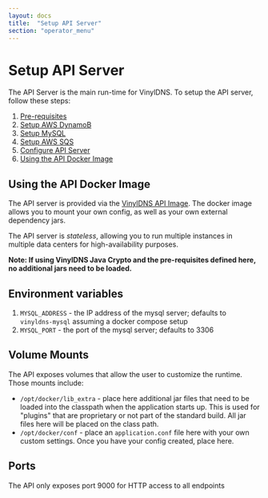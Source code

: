 ```yaml
---
layout: docs
title:  "Setup API Server"
section: "operator_menu"
---
```


# Setup API Server
The API Server is the main run-time for VinylDNS.  To setup the API server, follow these steps:

1. [Pre-requisites](pre)
1. [Setup AWS DynamoB](setup-dynamodb)
1. [Setup MySQL](setup-mysql)
1. [Setup AWS SQS](setup-sqs)
1. [Configure API Server](config-api)
1. [Using the API Docker Image](#using-the-api-docker-image)

## Using the API Docker Image
The API server is provided via the [VinylDNS API Image](https://hub.docker.com/r/vinyldns/api/).
The docker image allows you to mount your own config, as well as your own external dependency jars.

The API server is _stateless_, allowing you to run multiple instances in multiple data centers for high-availability
purposes.

**Note: If using VinylDNS Java Crypto and the pre-requisites defined here, no additional jars need to be loaded.**

## Environment variables
1. `MYSQL_ADDRESS` - the IP address of the mysql server; defaults to `vinyldns-mysql` assuming a docker compose setup
1. `MYSQL_PORT` - the port of the mysql server; defaults to 3306

## Volume Mounts
The API exposes volumes that allow the user to customize the runtime.  Those mounts include:

* `/opt/docker/lib_extra` - place here additional jar files that need to be loaded into the classpath when the application starts up.
This is used for "plugins" that are proprietary or not part of the standard build.  All jar files here will be placed on the class path.
* `/opt/docker/conf` - place an `application.conf` file here with your own custom settings.  Once you have your config created,
place here.

## Ports
The API only exposes port 9000 for HTTP access to all endpoints
